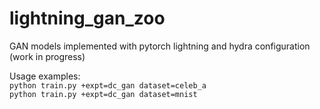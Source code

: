 # lightning_gan_zoo
GAN models implemented with pytorch lightning and hydra configuration (work in progress)

Usage examples:<br/>
```python train.py +expt=dc_gan dataset=celeb_a```<br/>
```python train.py +expt=dc_gan dataset=mnist```
